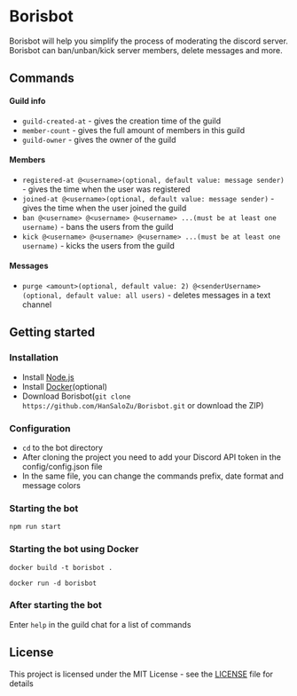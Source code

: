 # Borisbot
Borisbot will help you simplify the process of moderating the discord server. Borisbot can ban/unban/kick server members, delete messages and more.

## Commands
#### Guild info
* `guild-created-at` - gives the creation time of the guild
* `member-count` - gives the full amount of members in this guild
* `guild-owner` - gives the owner of the guild

#### Members
* `registered-at @<username>(optional, default value: message sender)` - gives the time when the user was registered
* `joined-at @<username>(optional, default value: message sender)` - gives the time when the user joined the guild
* `ban @<username> @<username> @<username> ...(must be at least one username)` - bans the users from the guild
* `kick @<username> @<username> @<username> ...(must be at least one username)` - kicks the users from the guild

#### Messages
* `purge <amount>(optional, default value: 2) @<senderUsername>(optional, default value: all users)` - deletes messages in a text channel

## Getting started
### Installation
* Install [Node.js](https://nodejs.org/en/)
* Install [Docker](https://www.docker.com/)(optional)
* Download Borisbot(`git clone https://github.com/HanSaloZu/Borisbot.git` or download the ZIP)

### Configuration
* `cd` to the bot directory
* After cloning the project you need to add your Discord API token in the config/config.json file
* In the same file, you can change the commands prefix, date format and message colors

### Starting the bot
```
npm run start
```

### Starting the bot using Docker
```
docker build -t borisbot .

docker run -d borisbot
```

### After starting the bot
Enter `help` in the guild chat for a list of commands

## License
This project is licensed under the MIT License - see the [LICENSE](LICENSE) file for details
